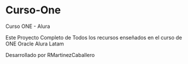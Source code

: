 # Curso-One
Curso ONE - Alura

Este Proyecto Completo de Todos los recursos enseñados en el curso de ONE Oracle Alura Latam

Desarrollado por RMartinezCaballero

